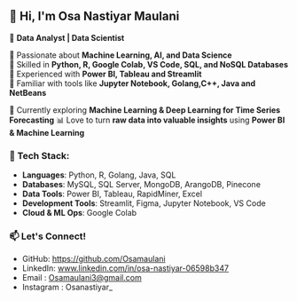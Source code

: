

## 👋 Hi, I'm Osa Nastiyar Maulani  

🚀 **Data Analyst | Data Scientist** 

🔹 Passionate about **Machine Learning, AI, and Data Science**  
🔹 Skilled in **Python, R, Google Colab, VS Code, SQL, and NoSQL Databases**  
🔹 Experienced with **Power BI, Tableau and Streamlit**  
🔹 Familiar with tools like **Jupyter Notebook, Golang,C++, Java and NetBeans**  

📌 Currently exploring **Machine Learning & Deep Learning for Time Series Forecasting** 
📊 Love to turn **raw data into valuable insights** using **Power BI & Machine Learning**  

### 🔧 Tech Stack:  
- **Languages**: Python, R, Golang, Java, SQL  
- **Databases**: MySQL, SQL Server, MongoDB, ArangoDB, Pinecone  
- **Data Tools**: Power BI, Tableau, RapidMiner, Excel  
- **Development Tools**: Streamlit, Figma, Jupyter Notebook, VS Code  
- **Cloud & ML Ops**:  Google Colab

### 📫 Let's Connect!  
- GitHub: https://github.com/Osamaulani 
- LinkedIn: www.linkedin.com/in/osa-nastiyar-06598b347
- Email : Osamaulani3@gmail.com
- Instagram : Osanastiyar_
